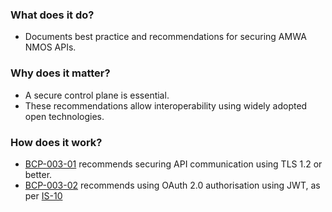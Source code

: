 ### What does it do?

- Documents best practice and recommendations for securing AMWA NMOS APIs.

### Why does it matter?

- A secure control plane is essential.
- These recommendations allow interoperability using widely adopted open technologies.

### How does it work?

- [BCP-003-01](branches/v1.0-dev/best-practice-secure-comms.md) recommends securing API communication using TLS 1.2 or better.
- [BCP-003-02](branches/v1.0-dev/best-practice-authorization.md) recommends using OAuth 2.0 authorisation using JWT, as per [IS-10](https://amwa-tv.github.io/nmos-authorization)
